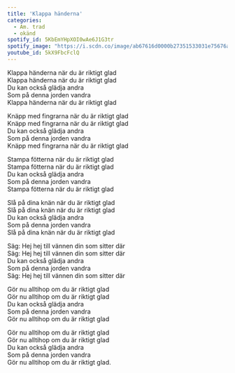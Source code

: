 ```yaml
---
title: 'Klappa händerna'
categories:
  - Am. trad
  - okänd
spotify_id: 5KbEmYHpXOI0wAe6J1G3tr
spotify_image: "https://i.scdn.co/image/ab67616d0000b27351533031e75676a833ea9218"
youtube_id: 5kX9FbcFclQ
---
```

Klappa händerna när du är riktigt glad\
Klappa händerna när du är riktigt glad\
Du kan också glädja andra\
Som på denna jorden vandra\
Klappa händerna när du är riktigt glad

Knäpp med fingrarna när du är riktigt glad\
Knäpp med fingrarna när du är riktigt glad\
Du kan också glädja andra\
Som på denna jorden vandra\
Knäpp med fingrarna när du är riktigt glad

Stampa fötterna när du är riktigt glad\
Stampa fötterna när du är riktigt glad\
Du kan också glädja andra\
Som på denna jorden vandra\
Stampa fötterna när du är riktigt glad

Slå på dina knän när du är riktigt glad\
Slå på dina knän när du är riktigt glad\
Du kan också glädja andra\
Som på denna jorden vandra\
Slå på dina knän när du är riktigt glad

Säg: Hej hej till vännen din som sitter där\
Säg: Hej hej till vännen din som sitter där\
Du kan också glädja andra\
Som på denna jorden vandra\
Säg: Hej hej till vännen din som sitter där

Gör nu alltihop om du är riktigt glad\
Gör nu alltihop om du är riktigt glad\
Du kan också glädja andra\
Som på denna jorden vandra\
Gör nu alltihop om du är riktigt glad

Gör nu alltihop om du är riktigt glad\
Gör nu alltihop om du är riktigt glad\
Du kan också glädja andra\
Som på denna jorden vandra\
Gör nu alltihop om du är riktigt glad.
